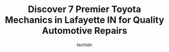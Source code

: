 ---
layout: ampstory
image: https://images.unsplash.com/photo-1571224237891-bfb45fcf0920?ixlib=rb-4.0.3&ixid=MnwxMjA3fDB8MHxwaG90by1wYWdlfHx8fGVufDB8fHx8&auto=format&fit=crop&w=640&h=853&q=80
author: techidn
featured: false
description: Entrust your vehicle to the 7 best Toyota Mechanic in Lafayette IN, USA and experience the difference they can make. With their extensive knowledge, state-of-the-art facilities, and commitme
title: Discover 7 Premier Toyota Mechanics in Lafayette IN for Quality Automotive Repairs
cover:
   title: Discover 7 Premier Toyota Mechanics in Lafayette IN for Quality Automotive Repairs
   subtitle: Rickpate
   background: https://images.unsplash.com/photo-1571224237891-bfb45fcf0920?ixlib=rb-4.0.3&ixid=MnwxMjA3fDB8MHxwaG90by1wYWdlfHx8fGVufDB8fHx8&auto=format&fit=crop&w=640&h=853&q=80

pages: 
 - layout: thirds
   top: <h1>#1 Automotive Solutions</h1>
   bottom: "<p>A very friendly and honest automotive center in lafayette! I took my car there for AC issues and they were able to get me in day of! They offer some free services and a v</p>"
   background: https://www.knot35.com/toplist/wp-content/uploads/2023/06/best-toyota-mechanic-1-in-lafayette-in-1685841119.jpeg
   backgroundblur: true
 - layout: thirds
   top: <h1>#2 Brads Motor Marketplace</h1>
   bottom: "<p>3222 Builder Dr, Lafayette, IN 47909, United States</p>"
   background: https://www.knot35.com/toplist/wp-content/uploads/2023/06/best-toyota-mechanic-2-in-lafayette-in-1685841120.jpeg
   cta:
      link: https://www.knot35.com/toplist/discover-7-premier-toyota-mechanics-in-lafayette-in-for-quality-automotive-repairs/
      text: Discover 7 Premier Toyota Mechanics in Lafayette IN for Quality Automotive Repairs
 - layout: thirds
   top: <h1>#3 Autotorium</h1>
   bottom: "<p>806 N 11th St, Lafayette, IN 47904, United States</p>"
   background: https://www.knot35.com/toplist/wp-content/uploads/2023/06/best-toyota-mechanic-3-in-lafayette-in-1685841120.jpeg
   cta:
      link: https://www.knot35.com/toplist/discover-7-premier-toyota-mechanics-in-lafayette-in-for-quality-automotive-repairs/
      text: Discover 7 Premier Toyota Mechanics in Lafayette IN for Quality Automotive Repairs
 - layout: thirds
   top: <h1>#4 Accent Auto Repair</h1>
   bottom: "<p>2300 S 30th St SUITE B, Lafayette, IN 47909, United States</p>"
   background: https://images.unsplash.com/photo-1510906594845-bc082582c8cc?ixlib=rb-4.0.3&ixid=MnwxMjA3fDB8MHxwaG90by1wYWdlfHx8fGVufDB8fHx8&auto=format&fit=crop&w=640&h=853&q=80
   cta:
      link: https://www.knot35.com/toplist/discover-7-premier-toyota-mechanics-in-lafayette-in-for-quality-automotive-repairs/
      text: Discover 7 Premier Toyota Mechanics in Lafayette IN for Quality Automotive Repairs
 - layout: thirds
   top: <h1>#5 American Automotive Services, Inc.</h1>
   bottom: "<p>100 N 36th St, Lafayette, IN 47905, United States</p>"
   background: https://images.unsplash.com/photo-1541356665065-22676f35dd40?ixlib=rb-4.0.3&ixid=MnwxMjA3fDB8MHxwaG90by1wYWdlfHx8fGVufDB8fHx8&auto=format&fit=crop&w=640&h=853&q=80
   cta:
      link: https://www.knot35.com/toplist/discover-7-premier-toyota-mechanics-in-lafayette-in-for-quality-automotive-repairs/
      text: Discover 7 Premier Toyota Mechanics in Lafayette IN for Quality Automotive Repairs
 - layout: thirds
   top: <h1>#6 Lyons Alignment & Auto Repair</h1>
   bottom: "<p>401 N 3rd St, Lafayette, IN 47901, United States</p>"
   background: https://images.unsplash.com/photo-1591393223703-56fe1347ac62?ixlib=rb-4.0.3&ixid=MnwxMjA3fDB8MHxwaG90by1wYWdlfHx8fGVufDB8fHx8&auto=format&fit=crop&w=640&h=853&q=80
   cta:
      link: https://www.knot35.com/toplist/discover-7-premier-toyota-mechanics-in-lafayette-in-for-quality-automotive-repairs/
      text: Discover 7 Premier Toyota Mechanics in Lafayette IN for Quality Automotive Repairs
 - layout: thirds
   top: <h1>#7 Auto Specialty of Lafayette, Inc.</h1>
   bottom: "<p>313 Teal Rd, Lafayette, IN 47905, United States</p>"
   background: https://images.unsplash.com/photo-1595364397663-fca4f075d796?ixlib=rb-4.0.3&ixid=MnwxMjA3fDB8MHxwaG90by1wYWdlfHx8fGVufDB8fHx8&auto=format&fit=crop&w=640&h=853&q=80
   cta:
      link: https://www.knot35.com/toplist/discover-7-premier-toyota-mechanics-in-lafayette-in-for-quality-automotive-repairs/
      text: Discover 7 Premier Toyota Mechanics in Lafayette IN for Quality Automotive Repairs
 - layout: thirds
   middle: Continue reading...
   background: https://images.unsplash.com/photo-1632260260864-caf7fde5ec36?ixlib=rb-4.0.3&ixid=MnwxMjA3fDB8MHxwaG90by1wYWdlfHx8fGVufDB8fHx8&auto=format&fit=crop&w=640&h=853&q=80
   cta:
      link: https://www.knot35.com/toplist/discover-7-premier-toyota-mechanics-in-lafayette-in-for-quality-automotive-repairs/
      text: Discover 7 Premier Toyota Mechanics in Lafayette IN for Quality Automotive Repairs
      
---